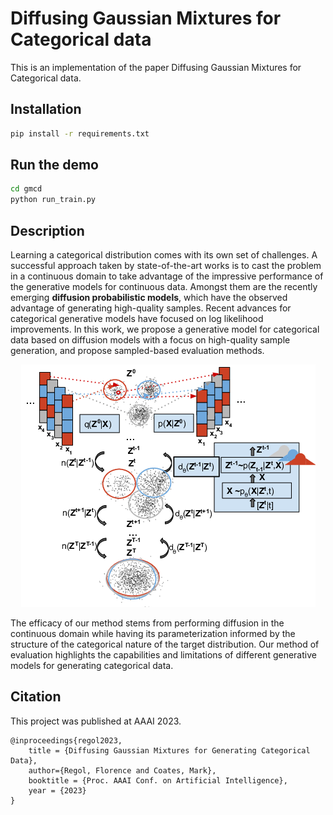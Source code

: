 


# Diffusing Gaussian Mixtures for Categorical data
This is an implementation of the paper Diffusing Gaussian Mixtures for Categorical data.
 

## Installation
```bash
pip install -r requirements.txt 
```

## Run the demo

```bash
cd gmcd
python run_train.py
```


## Description



Learning a categorical distribution comes with its own set of challenges. A successful approach taken by state-of-the-art works is to cast the problem in a continuous domain to take advantage of the impressive performance of the generative models for continuous data. Amongst them are the recently emerging <b>diffusion probabilistic models</b>, which have the observed advantage of generating high-quality samples. Recent advances for categorical generative models have focused on log likelihood improvements. In this work, we propose a generative model for categorical data based on diffusion models with a focus on high-quality sample generation, and propose sampled-based evaluation methods. 

<p align="center">
<img src="/img/overview.png"/>
</p>
The efficacy of our method stems from performing diffusion in the continuous domain while having its parameterization informed by the structure of the categorical nature of the target distribution. Our method of evaluation highlights the capabilities and limitations of different generative models for generating categorical data. 


## Citation

This project was published at AAAI 2023.

```
@inproceedings{regol2023,
	title = {Diffusing Gaussian Mixtures for Generating Categorical Data},
	author={Regol, Florence and Coates, Mark},
	booktitle = {Proc. AAAI Conf. on Artificial Intelligence},
	year = {2023}
}
```


